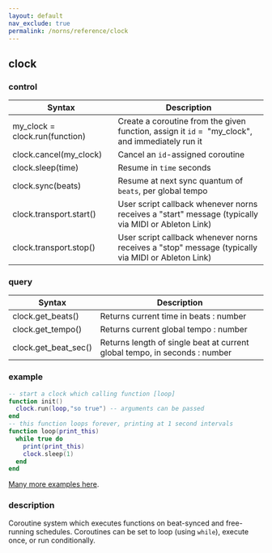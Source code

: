 ```yaml
---
layout: default
nav_exclude: true
permalink: /norns/reference/clock
---
```


## clock

### control

| Syntax                         | Description                                                                                         |
| ------------------------------ | --------------------------------------------------------------------------------------------------- |
| my_clock = clock.run(function) | Create a coroutine from the given function, assign it `id` =  "my_clock", and immediately run it    |
| clock.cancel(my_clock)         | Cancel an `id`-assigned coroutine                                                                   |
| clock.sleep(time)              | Resume in `time` seconds                                                                            |
| clock.sync(beats)              | Resume at next sync quantum of `beats`, per global tempo                                            |
| clock.transport.start()        | User script callback whenever norns receives a "start" message (typically via MIDI or Ableton Link) |
| clock.transport.stop()         | User script callback whenever norns receives a "stop" message (typically via MIDI or Ableton Link)  |

### query

| Syntax               | Description                                                                |
| -------------------- | -------------------------------------------------------------------------- |
| clock.get_beats()    | Returns current time in beats : number                                     |
| clock.get_tempo()    | Returns current global tempo : number                                      |
| clock.get_beat_sec() | Returns length of single beat at current global tempo, in seconds : number |

### example

```lua
-- start a clock which calling function [loop]
function init()
  clock.run(loop,"so true") -- arguments can be passed 
end
-- this function loops forever, printing at 1 second intervals 
function loop(print_this)
  while true do
    print(print_this)
    clock.sleep(1)
  end
end
```

[Many more examples here](https://monome.org/docs/norns/clocks/).

### description

Coroutine system which executes functions on beat-synced and free-running schedules. Coroutines can be set to loop (using `while`), execute once, or run conditionally.